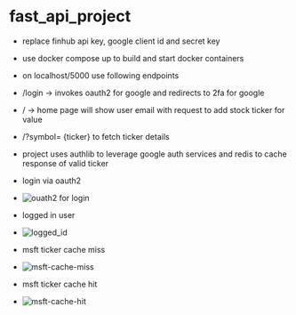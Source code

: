 # fast_api_project

* replace finhub api key, google client id and secret key
* use docker compose up to build and start docker containers 
* on localhost/5000 use following endpoints
* /login -> invokes oauth2 for google and redirects to 2fa for google
* / -> home page will show user email with request to add stock ticker for value
* /?symbol= {ticker} to fetch ticker details

* project uses authlib to leverage google auth services and redis to cache response of valid ticker 
* login via oauth2
* ![ouath2 for login](https://user-images.githubusercontent.com/68659171/209512173-819813ee-316f-4c78-b38a-c47ea8c65be9.png)
* logged in user
* ![logged_id](https://user-images.githubusercontent.com/68659171/209512229-f102616a-e2dc-40ae-b061-c58c5c78529c.png)
* msft ticker cache miss
* ![msft-cache-miss](https://user-images.githubusercontent.com/68659171/209512261-de11df3f-2551-4c02-891c-3cd2cc8b73be.png)
* msft ticker cache hit
* ![msft-cache-hit](https://user-images.githubusercontent.com/68659171/209512276-56ca5060-f208-4715-8380-483462332487.png)
